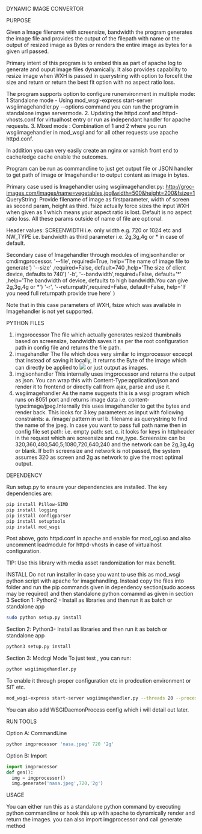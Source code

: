 DYNAMIC IMAGE CONVERTOR

PURPOSE

Given a Image filename with screensize, bandwidth the program generates the image file and provides the output of the filepath with name or the output of resized image as Bytes or renders the entire image as bytes for a given url passed.

Primary intent of this program is to embed this as part of apache log to generate and ouput image files dynamically. It also provides capability to resize image when WXH is passed in querystring with option to forcefit the size and return or return the best fit option with no aspect ratio loss.


The program supports option to configure runenvironment in multiple mode:
1 Standalone mode - Using mod_wsgi-express start-server wsgiimagehandler.py --options command you can run the program in standalone imgae servermode.
2. Updating the httpd.conf and httpd-vhosts.conf for virtualhost entry or run as independant handler for apache requests.
3. Mixed mode : Combination of 1 and 2 where you run wsgiimagehandler in mod_wsgi and for all other requests use apache httpd.conf. 

In addition you can very easily create an nginx or varnish front end to cache/edge cache enable the outcomes.

Program can be run as commandline to just get output file or JSON handler to get path of image or Imagehandler to output content as image in bytes.

Primary case used is Imagehandler using wsgiimagehandler.py:
http://groc-images.com/images/name=vegetables.jpg&width=500&height=200&fsize=1
QueryString: Provide filename of image as firstparameter, width of screen as second param, height as third. fsize actually force sizes the input WXH when given as 1 which means your aspect ratio is lost. Default is no aspect ratio loss. All these params outside of name of file are optional.

Header values:
SCREENWIDTH i.e. only width e.g. 720 or 1024 etc and NW_TYPE i.e. bandwidth as third parameter i.e. 2g,3g,4g or * in case of default.

Secondary case of Imagehandler through modules of imgjsonhandler or cmdimgprocessor.
'--file', required=True, help='The name of image file to generate')
'--size' ,required=False, default=740 ,help='The size of client device, defaults to 740')
'-b', '--bandwidth',required=False, default='*' ,help='The bandwidth of device, defaults to high bandwidth.You can give 2g,3g,4g or *')
'-r', '--returnpath',required=False, default=False, help='If you need full returnpath provide true here' )

Note that in this case parameters of WXH, fsize which was available in Imagehandler is not yet supported.

PYTHON FILES
1. imgprocessor
The file which actually generates resized thumbnails based on screensize, bandwidth saves it as per the root configuration path in config file and returns the file path.
2. imagehandler
The file which does very similar to imgprocessor excecpt that instead of saving it locally, it returns the Byte of the image which can directly be applied to <img src="data:XXX"/> or just output as images.
3. imgjsonhandler
This internally uses imgprocessor and returns the output as json. You can wrap this with Content-Type:application/json and render it to frontend or directly call from ajax, parse and use it.
4. wsgiimagehandler
As the name suggests this is a wsgi program which runs on 8051 port and returns image data i.e. content-type:image/jpeg.Internally this uses imagehandler to get the bytes and render back. This looks for 3 key parameters as input with following constraints:
a. /image/ pattern in url
b. filename as querystring to find the name of the jpeg. In case you want to pass full path name then in config file set path: i.e. empty path: set.
c. it looks for keys in httpheader in the request which are screensize and nw_type. Screensize can be 320,360,480,540,5;1080,720,640,240 and the network can be 2g,3g,4g or blank.
If both screensize and network is not passed, the system assumes 320 as screen and 2g as network to give the most optimal output.

DEPENDENCY 

Run setup.py to ensure your dependencies are installed. The key dependencies are:
```bash
pip install Pillow-SIMD
pip install logging
pip install configparser
pip install setuptools
pip install mod_wsgi
```
Post above, goto httpd.conf in apache and enable for mod_cgi.so and also uncomment loadmodule for httpd-vhosts in case of virtualhost configuration.

TIP: Use this library with media asset randomization for max.benefit.

INSTALL
Do not run installer in case you want to use this as mod_wsgi python script with apache for imagehandling. Instead copy the files into folder and run the pip commands given in dependency section(sudo access may be required) and then standalone python comamnd as given in section 3
Section 1: Python2 - Install as libraries and then run it as batch or standalone app

```bash
sudo python setup.py install 
```
Section 2: Python3- Install as libraries and then run it as batch or standalone app

```bash
python3 setup.py install
```
Section 3: Modcgi Mode
To just test , you can run:
```bash
python wsgiimagehandler.py
```
To enable it through proper configuration etc in prodcution environment or SIT etc.
```bash
mod_wsgi-express start-server wsgiimagehandler.py --threads 20 --processes 1 --log-directory /usr/home/logs/imageserver/
```
You can also add WSGIDaemonProcess config which i will detail out later.

RUN TOOLS

Option A: CommandLine

```python
python imgprocessor 'nasa.jpeg' 720 '2g'
```
Option B: Import

```python
import imgprocessor
def gen():
  img = imgprocessor()
  img.generate('nasa.jpeg',720,'2g')
```


USAGE

You can either run this as a standalone python command by executing python commandline or hook this up with apache to dynamically render
and return the images. you can also import imgprocessor and call generate method

